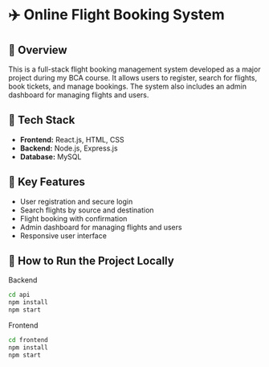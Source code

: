 # ✈️ Online Flight Booking System

## 📌 Overview
This is a full-stack flight booking management system developed as a major project during my BCA course. It allows users to register, search for flights, book tickets, and manage bookings. The system also includes an admin dashboard for managing flights and users.

## 🔧 Tech Stack
- **Frontend:** React.js, HTML, CSS
- **Backend:** Node.js, Express.js
- **Database:** MySQL

## 🎯 Key Features
- User registration and secure login
- Search flights by source and destination
- Flight booking with confirmation
- Admin dashboard for managing flights and users
- Responsive user interface

## 🚀 How to Run the Project Locally

Backend
```bash
cd api
npm install
npm start
```
Frontend
```bash
cd frontend
npm install
npm start

